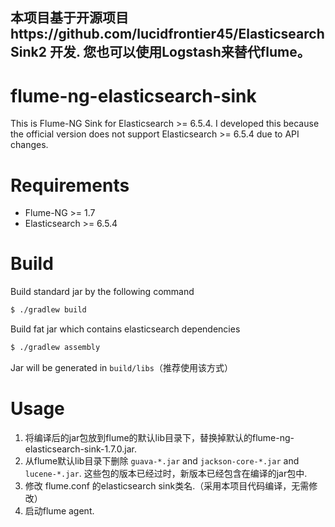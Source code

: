 ## 本项目基于开源项目https://github.com/lucidfrontier45/ElasticsearchSink2 开发. 您也可以使用Logstash来替代flume。

# flume-ng-elasticsearch-sink

This is Flume-NG Sink for Elasticsearch >= 6.5.4.
I developed this because the official version does not support Elasticsearch >= 6.5.4 due to API changes.


# Requirements

- Flume-NG >= 1.7
- Elasticsearch >= 6.5.4

# Build

Build standard jar by the following command

```bash
$ ./gradlew build
```

Build fat jar which contains elasticsearch dependencies
```bash
$ ./gradlew assembly
```

Jar will be generated in `build/libs`（推荐使用该方式）


# Usage

1. 将编译后的jar包放到flume的默认lib目录下，替换掉默认的flume-ng-elasticsearch-sink-1.7.0.jar.
2. 从flume默认lib目录下删除 `guava-*.jar` and `jackson-core-*.jar` and `lucene-*.jar`. 这些包的版本已经过时，新版本已经包含在编译的jar包中.
3. 修改 flume.conf 的elasticsearch sink类名.（采用本项目代码编译，无需修改）
4. 启动flume agent.
